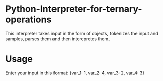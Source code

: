 # Python-Interpreter-for-ternary-operations

This interpreter takes input in the form of objects, tokenizes the input and samples, parses them and then interepretes them.

# Usage
Enter your input in this format:
    {var_1: 1, var_2: 4, var_3: 2, var_4: 3}

